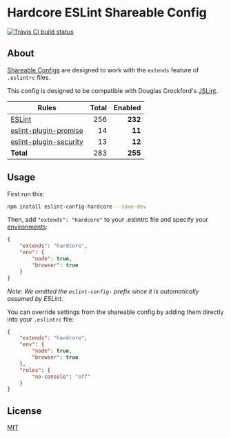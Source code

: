 # Hardcore ESLint Shareable Config

[![Travis CI build status](https://img.shields.io/travis/EvgenyOrekhov/eslint-config-hardcore/master.svg?style=flat-square)](https://travis-ci.org/EvgenyOrekhov/eslint-config-hardcore)

## About

[Shareable Configs](https://eslint.org/docs/developer-guide/shareable-configs)
are designed to work with the `extends` feature of `.eslintrc` files.

This config is designed to be compatible with Douglas Crockford's
[JSLint](https://jslint.com/).

| Rules                                                                            | Total | Enabled |
| -------------------------------------------------------------------------------- | ----: | ------: |
| [ESLint](https://eslint.org/docs/rules/)                                         | 256   | **232** |
| [eslint-plugin-promise](https://github.com/xjamundx/eslint-plugin-promise)       | 14    | **11**  |
| [eslint-plugin-security](https://github.com/nodesecurity/eslint-plugin-security) | 13    | **12**  |
| **Total**                                                                        | 283   | **255** |

## Usage

First run this:

```bash
npm install eslint-config-hardcore --save-dev
```

Then, add `"extends": "hardcore"` to your .eslintrc file and specify your
[environments](https://eslint.org/docs/user-guide/configuring#specifying-environments):

```json
{
    "extends": "hardcore",
    "env": {
        "node": true,
        "browser": true
    }
}
```

*Note: We omitted the `eslint-config-` prefix since it is automatically assumed
by ESLint.*

You can override settings from the shareable config by adding them directly into
your `.eslintrc` file:

```json
{
    "extends": "hardcore",
    "env": {
        "node": true,
        "browser": true
    },
    "rules": {
        "no-console": "off"
    }
}
```

## License

[MIT](LICENSE)
